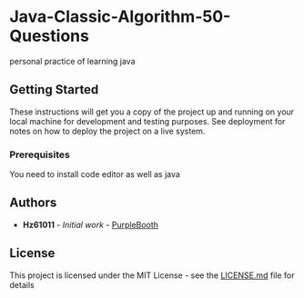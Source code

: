 

# Java-Classic-Algorithm-50-Questions

personal practice of learning java

## Getting Started

These instructions will get you a copy of the project up and running on your local machine for development and testing purposes. See deployment for notes on how to deploy the project on a live system.

### Prerequisites

You need to install code editor as well as java



## Authors

* **Hz61011** - *Initial work* - [PurpleBooth](https://github.com/Hz46100)


## License

This project is licensed under the MIT License - see the [LICENSE.md](https://github.com/Hz46100/Java-Classic-Algorithm-50-Questions/blob/main/LICENSE) file for details

